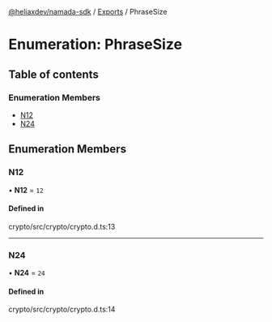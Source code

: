 [@heliaxdev/namada-sdk](../README.md) / [Exports](../modules.md) / PhraseSize

# Enumeration: PhraseSize

## Table of contents

### Enumeration Members

- [N12](PhraseSize.md#n12)
- [N24](PhraseSize.md#n24)

## Enumeration Members

### N12

• **N12** = ``12``

#### Defined in

crypto/src/crypto/crypto.d.ts:13

___

### N24

• **N24** = ``24``

#### Defined in

crypto/src/crypto/crypto.d.ts:14
